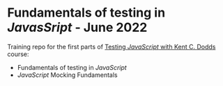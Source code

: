 # Fundamentals of testing in _JavasSript_ - June 2022

Training repo for the first parts of [Testing _JavaScript_ with Kent C. Dodds](https://testingjavascript.com/) course:

- Fundamentals of testing in _JavaScript_
- _JavaScript_ Mocking Fundamentals
